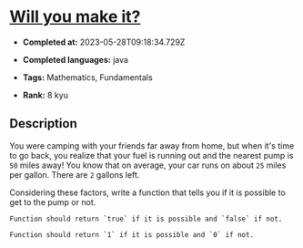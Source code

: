 # [Will you make it?](https://www.codewars.com/kata/5861d28f124b35723e00005e)

- **Completed at:** 2023-05-28T09:18:34.729Z

- **Completed languages:** java

- **Tags:** Mathematics, Fundamentals

- **Rank:** 8 kyu

## Description

You were camping with your friends far away from home, but when it's time to go back, you realize that your fuel is running out and the nearest pump is `50` miles away! You know that on average, your car runs on about `25` miles per gallon. There are `2` gallons left. 

Considering these factors, write a function that tells you if it is possible to get to the pump or not.

```if-not:prolog,nasm,cobol
Function should return `true` if it is possible and `false` if not.
```

```if:prolog,nasm,cobol
Function should return `1` if it is possible and `0` if not.
```
